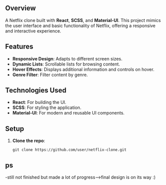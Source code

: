 ## Overview
A Netflix clone built with **React**, **SCSS**, and **Material-UI**. This project mimics the user interface and basic functionality of Netflix, offering a responsive and interactive experience.

## Features
- **Responsive Design**: Adapts to different screen sizes.
- **Dynamic Lists**: Scrollable lists for browsing content.
- **Hover Effects**: Displays additional information and controls on hover.
- **Genre Filter**: Filter content by genre.

## Technologies Used
- **React**: For building the UI.
- **SCSS**: For styling the application.
- **Material-UI**: For modern and reusable UI components.

## Setup
1. **Clone the repo**:
   ```feel free to clone it by using:
   git clone https://github.com/user/netflix-clone.git
## ps
-still not finished but made a lot of progress-->final design is on its way :)
